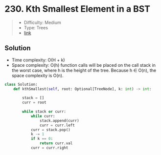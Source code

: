 # 230. Kth Smallest Element in a BST

> - Difficulty: Medium
> - Type: Trees
> - [link](https://leetcode.com/problems/kth-smallest-element-in-a-bst/)

## Solution
- Time complexity: O(H + k)
- Space complexity: O(h) function calls will be placed on the call stack in the worst case, where h is the height of the tree. Because h ∈ O(n), the space complexity is O(n).

```python
class Solution:
    def kthSmallest(self, root: Optional[TreeNode], k: int) -> int:
        
        stack = []
        curr = root
        
        while stack or curr:
            while curr:
                stack.append(curr)
                curr = curr.left
            curr = stack.pop()
            k -= 1
            if k == 0:
                return curr.val
            curr = curr.right
```